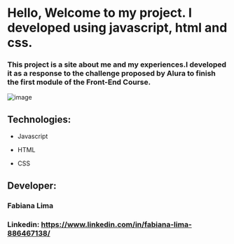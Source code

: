 # Hello, Welcome to my project. I developed using javascript, html and css.

### This project is a site about me and my experiences.I developed it as a response to the challenge proposed by Alura to finish the first module of the Front-End Course.

![image](https://github.com/fabiliima/portfolio/assets/62358790/0e7b8955-c4d4-49a4-9890-1d9ac5ef9f3f)

## Technologies:

* Javascript
  
* HTML

* CSS

## Developer:

### Fabiana Lima

### Linkedin: https://www.linkedin.com/in/fabiana-lima-886467138/
